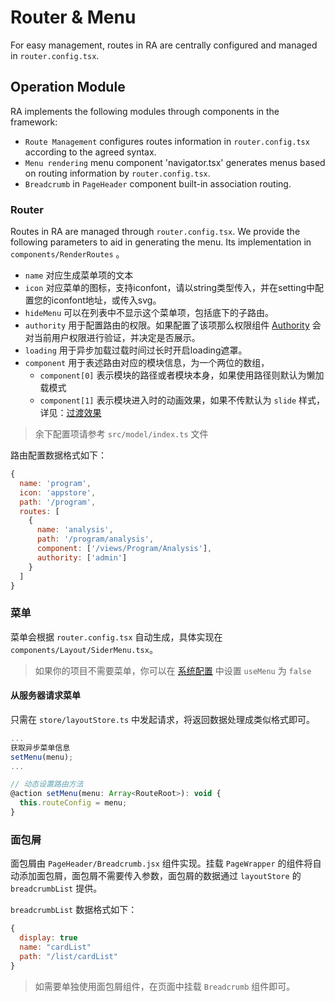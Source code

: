 # Router & Menu

For easy management, routes in RA are centrally configured and managed in `router.config.tsx`.

## Operation Module

RA implements the following modules through components in the framework:
- `Route Management` configures routes information in `router.config.tsx` according to the agreed syntax.
- `Menu rendering` menu component 'navigator.tsx' generates menus based on routing information by `router.config.tsx`.
- `Breadcrumb` in `PageHeader` component built-in association routing.

### Router

Routes in RA are managed through `router.config.tsx`. We provide the following parameters to aid in generating the menu. Its implementation in `components/RenderRoutes` 。

- `name` 对应生成菜单项的文本
- `icon` 对应菜单的图标，支持iconfont，请以string类型传入，并在setting中配置您的iconfont地址，或传入svg。
- `hideMenu` 可以在列表中不显示这个菜单项，包括底下的子路由。
- `authority` 用于配置路由的权限。如果配置了该项那么权限组件 [Authority](/authority) 会对当前用户权限进行验证，并决定是否展示。
- `loading` 用于异步加载过载时间过长时开启loading遮罩。
- `component` 用于表述路由对应的模块信息，为一个两位的数组，
  * `component[0]` 表示模块的路径或者模块本身，如果使用路径则默认为懒加载模式
  * `component[1]` 表示模块进入时的动画效果，如果不传默认为 `slide` 样式，详见：[过渡效果](/transition)


> 余下配置项请参考 `src/model/index.ts` 文件

路由配置数据格式如下：

```javascript
{
  name: 'program',
  icon: 'appstore',
  path: '/program',
  routes: [
    {
      name: 'analysis',
      path: '/program/analysis',
      component: ['/views/Program/Analysis'],
      authority: ['admin']
    }
  ]
}
```

###  菜单

菜单会根据 `router.config.tsx` 自动生成，具体实现在 `components/Layout/SiderMenu.tsx`。

> 如果你的项目不需要菜单，你可以在 [系统配置](/setting) 中设置 `useMenu` 为 `false`

#### 从服务器请求菜单

只需在 `store/layoutStore.ts` 中发起请求，将返回数据处理成类似格式即可。

```javascript
...
获取异步菜单信息
setMenu(menu);
...

// 动态设置路由方法
@action setMenu(menu: Array<RouteRoot>): void {
  this.routeConfig = menu;
}
```

### 面包屑

面包屑由 `PageHeader/Breadcrumb.jsx` 组件实现。挂载 `PageWrapper` 的组件将自动添加面包屑，面包屑不需要传入参数，面包屑的数据通过 `layoutStore` 的 `breadcrumbList` 提供。

`breadcrumbList` 数据格式如下：

```javascript
{
  display: true
  name: "cardList"
  path: "/list/cardList"
}
```

> 如需要单独使用面包屑组件，在页面中挂载 `Breadcrumb` 组件即可。